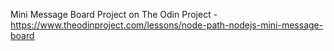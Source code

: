 Mini Message Board Project on The Odin Project - https://www.theodinproject.com/lessons/node-path-nodejs-mini-message-board
